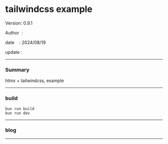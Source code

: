 ﻿# tailwindcss example

 Version: 0.9.1

 Author  :

 date    : 2024/08/19 

 update  :

***
### Summary

htmx + tailwindcss, example

***
### build

```
bun run build
bun run dev
```
***
### blog 

***

